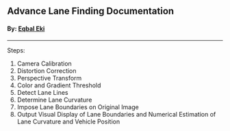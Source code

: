 ## Advance Lane Finding Documentation
#### By: [Eqbal Eki](http://www.eqbalq.com/)

****

Steps:
    
1. Camera Calibration
2. Distortion Correction
3. Perspective Transform
4. Color and Gradient Threshold
5. Detect Lane Lines
6. Determine Lane Curvature
7. Impose Lane Boundaries on Original Image
8. Output Visual Display of Lane Boundaries and Numerical Estimation of Lane Curvature and Vehicle Position
